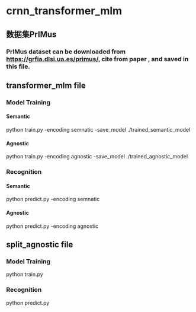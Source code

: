 # crnn_transformer_mlm

## 数据集PrIMus
### PrIMus dataset can be downloaded from <https://grfia.dlsi.ua.es/primus/>, cite from paper <End-to-End Neural Optical Music Recognition of Monophonic Scores>, and saved in this file.

## transformer_mlm file

### Model Training

#### Semantic
python train.py -encoding semnatic -save_model ./trained_semantic_model

#### Agnostic
python train.py -encoding agnostic -save_model ./trained_agnostic_model

### Recognition

#### Semantic
python predict.py -encoding semnatic

#### Agnostic
python predict.py -encoding agnostic


## split_agnostic file

### Model Training
python train.py

### Recognition
python predict.py
